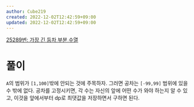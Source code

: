 ```yaml
---
author: Cube219
created: 2022-12-02T12:42:59+09:00
updated: 2022-12-02T12:42:59+09:00
---
```


[25289번: 가장 긴 등차 부분 수열](https://www.acmicpc.net/problem/25289)

# 풀이

`A`의 범위가 `[1,100]`밖에 안되는 것에 주목하자. 그러면 공차는 `[-99,99]` 범위에 있을 수 밖에 없다. 공차를 고정시키면, 각 수는 자신의 앞에 어떤 수가 와야 하는지 알 수 있고, 이것을 앞에서부터 dp로 최댓값을 저장하면서 구하면 된다.
